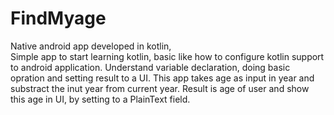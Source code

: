 # FindMyage
Native android app developed in kotlin,  
Simple app to start learning kotlin, basic like how to configure kotlin support to android application. 
Understand variable declaration, doing basic opration and setting result to a UI.
This app takes age as input in year and substract the inut year from current year.
Result is age of user and show this age in UI, by setting to a PlainText field.
